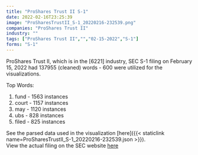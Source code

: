 ```yaml
---
title: "ProShares Trust II S-1"
date: 2022-02-16T23:25:39
image: "ProSharesTrustII_S-1_20220216-232539.png"
companies: "ProShares Trust II"
industry: ""
tags: ["ProShares Trust II","","02-15-2022","S-1"]
forms: "S-1"
---
```

ProShares Trust II, which is in the  [6221] industry, SEC S-1 filing on February 15, 2022 had 137955 (cleaned) words - 600 were utilized for the visualizations.

Top Words:
1. fund - 1563 instances
2. court - 1157 instances
3. may - 1120 instances
4. ubs - 828 instances
5. filed - 825 instances


See the parsed data used in the visualization [here]({{< staticlink name=ProSharesTrustII_S-1_20220216-232539.json >}}).  
View the actual filing on the SEC website [here](https://www.sec.gov/Archives/edgar/data/1415311/0000950123-22-003101.txt)